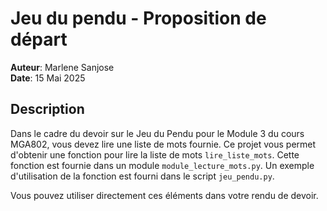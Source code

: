 # Jeu du pendu - Proposition de départ

**Auteur**: Marlene Sanjose  
**Date**: 15 Mai 2025

## Description

Dans le cadre du devoir sur le Jeu du Pendu pour le Module 3 du cours MGA802, 
vous devez lire une liste de mots fournie. 
Ce projet vous permet d'obtenir une fonction pour lire la liste de mots `lire_liste_mots`. 
Cette fonction est fournie dans un module `module_lecture_mots.py`. 
Un exemple d'utilisation de la fonction est fourni dans le script `jeu_pendu.py`.

Vous pouvez utiliser directement ces éléments dans votre rendu de devoir.



